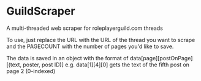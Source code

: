 # GuildScraper
A multi-threaded web scraper for roleplayerguild.com threads

To use, just replace the URL with the URL of the thread you want to scrape and the PAGECOUNT with the number of pages you'd like to save.

The data is saved in an object with the format of data[page][postOnPage][(text, poster, post ID)]
e.g. data[1][4][0] gets the text of the fifth post on page 2 (0-indexed) 
